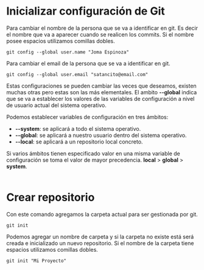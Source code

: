 [//]: # ( En VSCode mostrar la paleta de comandos y buscar **"Markdown: Open Preview"** sobre este archivo para lograr visualizar de manera correcta o dar click en el ícono de preview.)
[//]: # ()
# Inicializar configuración de Git
Para cambiar el nombre de la persona que se va a identificar en git. Es decir el nombre que va a aparecer cuando se realicen los commits. Si el nombre posee espacios utilizamos comillas dobles.

``git config --global user.name "Joma Espinoza"``

Para cambiar el email de la persona que se va a identificar en git.  

``git config --global user.email "satancito@email.com"``

Estas configuraciones se pueden cambiar las veces que deseamos, existen muchas otras pero estas son las más elementales. El ambito **--global** indica que se va a establecer los valores de las variables de configuración a nivel de usuario actual del sistema operativo.

Podemos establecer variables de configuración en tres ámbitos:  
+ **--system**: se aplicará a todo el sistema operativo.
+ **--global**: se aplicará a nuestro usuario dentro del sistema operativo.  
+ **--local**: se aplicará a un repositorio local concreto.  

Si varios ámbitos tienen especificado valor en una misma variable de configuración se toma el valor de mayor precedencia. **local** > **global** > **system**.
<br><br>
# Crear repositorio
Con este comando agregamos la carpeta actual para ser gestionada por git.  

``git init ``  

Podemos agregar un nombre de carpeta y si la carpeta no existe está será creada e inicializado un nuevo repositorio. Si el nombre de la carpeta tiene espacios utilizamos comillas dobles.

``git init "Mi Proyecto"``
